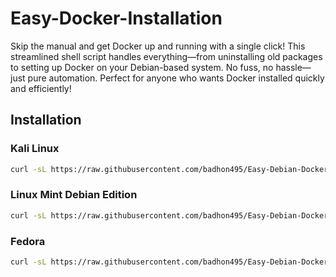 # Easy-Docker-Installation
Skip the manual and get Docker up and running with a single click! This streamlined shell script handles everything—from uninstalling old packages to setting up Docker on your Debian-based system. No fuss, no hassle—just pure automation. Perfect for anyone who wants Docker installed quickly and efficiently! 


## Installation
### Kali Linux

```bash
curl -sL https://raw.githubusercontent.com/badhon495/Easy-Debian-Docker-Installation/main/kali.sh | bash
```
### Linux Mint Debian Edition
```bash
curl -sL https://raw.githubusercontent.com/badhon495/Easy-Debian-Docker-Installation/main/LMDE.sh | bash
```
### Fedora
```bash
curl -sL https://raw.githubusercontent.com/badhon495/Easy-Debian-Docker-Installation/main/fedora.sh | bash
```
